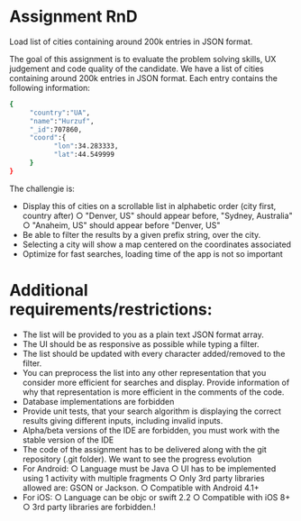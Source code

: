 # Assignment RnD
Load list of cities containing around 200k entries in JSON format.

The goal of this assignment is to evaluate the problem solving skills, UX judgement and code quality of the candidate.
We have a list of cities containing around 200k entries in JSON format. Each entry contains the following information:

```sh
{
     "country":"UA",
     "name":"Hurzuf",
     "_id":707860,
     "coord":{
           "lon":34.283333,
           "lat":44.549999
     }
}
```

The challengie is:
  - Display this of cities on a scrollable list in alphabetic order (city first, country after)
○ "Denver, US" should appear before, "Sydney, Australia"
○ "Anaheim, US" should appear before "Denver, US"
  - Be able to filter the results by a given prefix string, over the city.
  - Selecting a city will show a map centered on the coordinates associated
  - Optimize for fast searches, loading time of the app is not so important

# Additional requirements/restrictions:
- The list will be provided to you as a plain text JSON format array.
- The UI should be as responsive as possible while typing a filter.
- The list should be updated with every character added/removed to the filter.
- You can preprocess the list into any other representation that you consider more efficient
for searches and display. Provide information of why that representation is more efficient
in the comments of the code.
- Database implementations are forbidden
- Provide unit tests, that your search algorithm is displaying the correct results giving different inputs, including invalid inputs.
- Alpha/beta versions of the IDE are forbidden, you must work with the stable version of the IDE
- The code of the assignment has to be delivered along with the git repository (.git folder). We want to see the progress evolution
- For Android:
○ Language must be Java
○ UI has to be implemented using 1 activity with multiple fragments
○ Only 3rd party libraries allowed are: GSON or Jackson.
○ Compatible with Android 4.1+
- For iOS:
○ Language can be objc or swift 2.2
○ Compatible with iOS 8+
○ 3rd party libraries are forbidden.!

